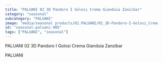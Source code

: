 ```yaml
---
title: "PALUANI 02 3D Pandoro I Golosi Crema Gianduia Zanzibar"
category: "seasonal"
subcategory: "PALUANI"
image: "media/seasonal products/02.PALUANI/02_3D-Pandoro-I-Golosi_Crema-Gianduia-Zanzibar.jpg"
id: "seasonal-paluani-905"
tags: ["PALUANI", "seasonal"]
---
```


PALUANI 02 3D Pandoro I Golosi Crema Gianduia Zanzibar

PALUANI
